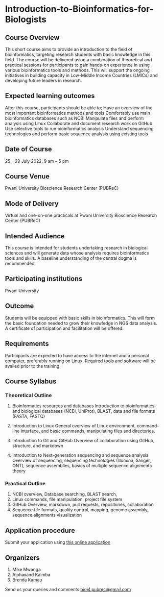 # Introduction-to-Bioinformatics-for-Biologists

## Course Overview
This short course aims to provide an introduction to the field of bioinformatics, targeting research students with basic knowledge in this field. The course will be delivered using a combination of theoretical and practical sessions for participants to gain hands-on experience in using various bioinformatics tools and methods. This will support the ongoing initiatives in building capacity in Low-Middle Income Countries (LMICs) and developing future leaders in research.

## Expected learning outcomes
After this course, participants should be able to;
Have an overview of the most important bioinformatics methods and tools 
Comfortably use main bioinformatics databases such as NCBI
Manipulate files and perform analysis using Linux 
Collaborate and document research work on GitHub
Use selective tools to run bioinformatics analysis
Understand sequencing technologies and perform basic sequence analysis using existing tools

## Date of Course
25 – 29 July 2022, 9 am – 5 pm

## Course Venue
Pwani University Bioscience Research Center (PUBReC)

## Mode of Delivery
Virtual and one-on-one practicals at Pwani University Bioscience Research Center (PUBReC)

## Intended Audience
This course is intended for students undertaking research in biological sciences and will generate data whose analysis requires bioinformatics tools and skills. A baseline understanding of the central dogma is recommended. 

## Participating institutions
Pwani University

## Outcome
Students will be equipped with basic skills in bioinformatics. This will form the basic foundation needed to grow their knowledge in NGS data analysis. 
A certificate of participation and facilitation will be offered.

## Requirements
Participants are expected to have access to the internet and a personal computer, preferably running on Linux. Required tools and software will be availed prior to the training.

## Course Syllabus

### Theoretical Outline
1. Bioinformatics resources and databases
	Introduction to bioinformatics and biological databases (NCBI, UniProt), BLAST, data and file formats (FASTA, FASTQ)

2. Introduction to Linux
	General overview of Linux environment, command-line interface, and basic commands, manipulating files and directories.

3. Introduction to Git and GitHub
	Overview of collaboration using GitHub, structure, and markdown

4. Introduction to Next-generation sequencing and sequence analysis
	Overview of sequencing, sequencing technologies (Illumina, Sanger, ONT), sequence assemblies, basics of multiple sequence alignments theory

### Practical Outline
1. NCBI overview, Database searching, BLAST search, 
2. Linux commands, file manipulation, project file system
3. GitHub Overview, markdown, pull requests, repositories, collaboration
4. Sequence file formats, quality control, mapping, genome assembly, sequence alignments visualization

## Application procedure
Submit your application using [this online application](https://forms.gle/sTA7SzrtMtaRo6C38)

## Organizers

1. Mike Mwanga
2. Alphaxand Kaimba
3. Brenda Kamau

Send us your queries and comments bioi4.pubrec@gmail.com
